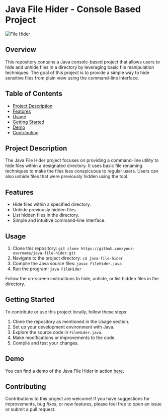 # Java File Hider - Console Based Project

![File Hider](file_hider_image.jpg)

## Overview

This repository contains a Java console-based project that allows users to hide and unhide files in a directory by leveraging basic file manipulation techniques. The goal of this project is to provide a simple way to hide sensitive files from plain view using the command-line interface.

## Table of Contents

- [Project Description](#project-description)
- [Features](#features)
- [Usage](#usage)
- [Getting Started](#getting-started)
- [Demo](#demo)
- [Contributing](#contributing)

## Project Description

The Java File Hider project focuses on providing a command-line utility to hide files within a designated directory. It uses basic file renaming techniques to make the files less conspicuous to regular users. Users can also unhide files that were previously hidden using the tool.

## Features

- Hide files within a specified directory.
- Unhide previously hidden files.
- List hidden files in the directory.
- Simple and intuitive command-line interface.

## Usage

1. Clone this repository: `git clone https://github.com/your-username/java-file-hider.git`
2. Navigate to the project directory: `cd java-file-hider`
3. Compile the Java source files: `javac FileHider.java`
4. Run the program: `java FileHider`

Follow the on-screen instructions to hide, unhide, or list hidden files in the directory.

## Getting Started

To contribute or use this project locally, follow these steps:

1. Clone the repository as mentioned in the Usage section.
2. Set up your development environment with Java.
3. Explore the source code in `FileHider.java`.
4. Make modifications or improvements to the code.
5. Compile and test your changes.

## Demo

You can find a demo of the Java File Hider in action [here](demo_video_link).

## Contributing

Contributions to this project are welcome! If you have suggestions for improvements, bug fixes, or new features, please feel free to open an issue or submit a pull request.
